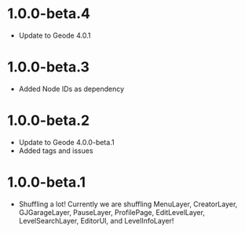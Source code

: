# 1.0.0-beta.4
- Update to Geode 4.0.1

# 1.0.0-beta.3
- Added Node IDs as dependency

# 1.0.0-beta.2
- Update to Geode 4.0.0-beta.1
- Added tags and issues

# 1.0.0-beta.1
- Shuffling a lot! Currently we are shuffling MenuLayer, CreatorLayer, GJGarageLayer, PauseLayer, ProfilePage, EditLevelLayer, LevelSearchLayer, EditorUI, and LevelInfoLayer!